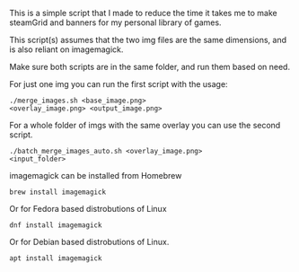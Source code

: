 This is a simple script that I made to reduce the time it takes me to make steamGrid and banners for my personal library of games.

This script(s) assumes that the two img files are the same dimensions, and is also reliant on imagemagick.

Make sure both scripts are in the same folder, and run them based on need.


For just one img you can run the first script with the usage:

<code>./merge_images.sh \<base_image.png\> \<overlay_image.png\> \<output_image.png\></code>

For a whole folder of imgs with the same overlay you can use the second script.

<code>./batch_merge_images_auto.sh \<overlay_image.png\> \<input_folder\></code>


imagemagick can be installed from Homebrew

<code>brew install imagemagick</code>

Or for Fedora based distrobutions of Linux

<code>dnf install imagemagick</code>

Or for Debian based distrobutions of Linux. 

<code>apt install imagemagick</code>
